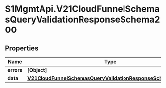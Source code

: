 # S1MgmtApi.V21CloudFunnelSchemasQueryValidationResponseSchema200

## Properties
Name | Type | Description | Notes
------------ | ------------- | ------------- | -------------
**errors** | **[Object]** | Errors | [optional] 
**data** | [**V21CloudFunnelSchemasQueryValidationResponseSchema200Data**](V21CloudFunnelSchemasQueryValidationResponseSchema200Data.md) |  | [optional] 


